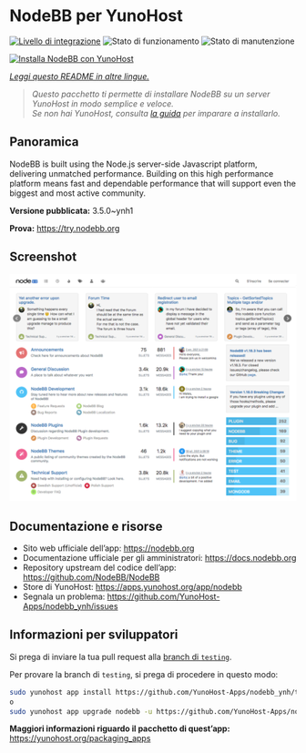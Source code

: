 <!--
N.B.: Questo README è stato automaticamente generato da <https://github.com/YunoHost/apps/tree/master/tools/readme_generator>
NON DEVE essere modificato manualmente.
-->

# NodeBB per YunoHost

[![Livello di integrazione](https://dash.yunohost.org/integration/nodebb.svg)](https://dash.yunohost.org/appci/app/nodebb) ![Stato di funzionamento](https://ci-apps.yunohost.org/ci/badges/nodebb.status.svg) ![Stato di manutenzione](https://ci-apps.yunohost.org/ci/badges/nodebb.maintain.svg)

[![Installa NodeBB con YunoHost](https://install-app.yunohost.org/install-with-yunohost.svg)](https://install-app.yunohost.org/?app=nodebb)

*[Leggi questo README in altre lingue.](./ALL_README.md)*

> *Questo pacchetto ti permette di installare NodeBB su un server YunoHost in modo semplice e veloce.*  
> *Se non hai YunoHost, consulta [la guida](https://yunohost.org/install) per imparare a installarlo.*

## Panoramica

NodeBB is built using the Node.js server-side Javascript platform, delivering unmatched performance.
Building on this high performance platform means fast and dependable performance that will support even the biggest and most active community.

**Versione pubblicata:** 3.5.0~ynh1

**Prova:** <https://try.nodebb.org>

## Screenshot

![Screenshot di NodeBB](./doc/screenshots/screenshot.png)

## Documentazione e risorse

- Sito web ufficiale dell’app: <https://nodebb.org>
- Documentazione ufficiale per gli amministratori: <https://docs.nodebb.org>
- Repository upstream del codice dell’app: <https://github.com/NodeBB/NodeBB>
- Store di YunoHost: <https://apps.yunohost.org/app/nodebb>
- Segnala un problema: <https://github.com/YunoHost-Apps/nodebb_ynh/issues>

## Informazioni per sviluppatori

Si prega di inviare la tua pull request alla [branch di `testing`](https://github.com/YunoHost-Apps/nodebb_ynh/tree/testing).

Per provare la branch di `testing`, si prega di procedere in questo modo:

```bash
sudo yunohost app install https://github.com/YunoHost-Apps/nodebb_ynh/tree/testing --debug
o
sudo yunohost app upgrade nodebb -u https://github.com/YunoHost-Apps/nodebb_ynh/tree/testing --debug
```

**Maggiori informazioni riguardo il pacchetto di quest’app:** <https://yunohost.org/packaging_apps>
